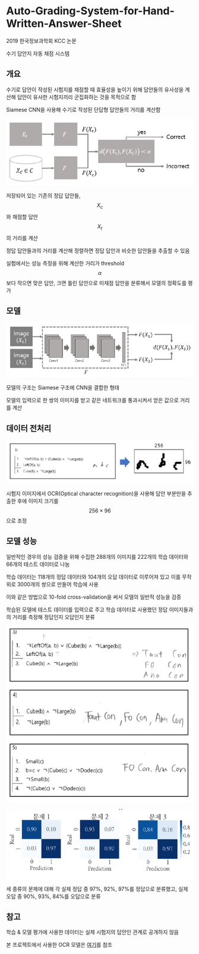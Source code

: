 # Auto-Grading-System-for-Hand-Written-Answer-Sheet

2019 한국정보과학회 KCC 논문

수기 답안지 자동 채점 시스템

## 개요

수기로 답안이 작성된 시험지를 채점할 때 효율성을 높이기 위해 답안들의 유사성을 계산해 답안이 유사한 시험지끼리 군집화하는 것을 목적으로 함

Siamese CNN을 사용해 수기로 작성된 단답형 답안들의 거리를 계산함

![1](./images/1.png)

저장되어 있는 기존의 정답 답안들, $$X_c$$와 채점할 답안 $$X_t$$의 거리를 계산

정답 답안들과의 거리를 계산해 정렬하면 정답 답안과 비슷한 답안들을 추출할 수 있음

실험에서는 성능 측정을 위해 계산한 거리가 threshold $$\alpha$$보다 작으면 맞은 답안, 크면 틀린 답안으로 미채점 답안을 분류해서 모델의 정확도를 평가

## 모델

![2](./images/2.png)

모델의 구조는 Siamese 구조에 CNN을 결합한 형태

모델의 입력으로 한 쌍의 이미지를 받고 같은 네트워크를 통과시켜서 얻은 값으로 거리를 계산

## 데이터 전처리

![3](./images/3.png)

시험지 이미지에서 OCR(Optical character recognition)을 사용해 답안 부분만을 추출한 후에 이미지 크기를 $$256\times 96$$으로 조정

## 모델 성능

일반적인 경우의 성능 검증을 위해 수집한 288개의 이미지를 222개의 학습 데이터와 66개의 테스트 데이터로 나눔

학습 데이터는 118개의 정답 데이터와 104개의 오답 데이터로 이루어져 있고 이를 무작위로 3000개의 쌍으로 만들어 학습에 사용

이와 같은 방법으로 10-fold cross-validation을 써서 모델의 일반적 성능을 검증

학습된 모델에 테스트 데이터를 입력으로 주고 학습 데이터로 사용했던 정답 이미지들과의 거리를 측정해 정답인지 오답인지 분류

![4](./images/4.png)

![5](./images/5.png)

세 종류의 문제에 대해 각 실제 정답 중 97%, 92%, 97%를 정답으로 분류했고, 실제 오답 중 90%, 93%, 84%를 오답으로 분류

## 참고

학습 & 모델 평가에 사용한 데이터는 실제 시험지의 답안인 관계로 공개하지 않음

본 프로젝트에서 사용한 OCR 모델은 [여기](https://github.com/Breta01/handwriting-ocr)를 참조